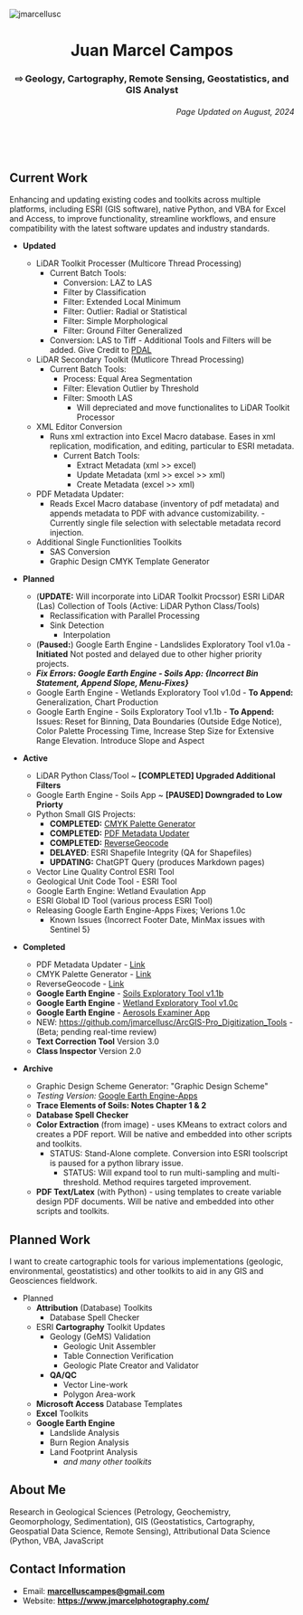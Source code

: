 <p align="left"> <img src="https://komarev.com/ghpvc/?username=jmarcellusc&label=Profile%20views&color=0e75b6&style=flat" alt="jmarcellusc" /> </p>

<h1 align="center">Juan Marcel Campos</h1>
<h3 align="center"> ⇨ Geology, Cartography, Remote Sensing, Geostatistics, and GIS Analyst</h3>
<h6 align="right">Page Updated on August, 2024</h6>
<br></br>

<h2 align="left">Current Work</h2>
 Enhancing and updating existing codes and toolkits across multiple platforms, including ESRI (GIS software), native Python, and VBA for Excel and Access, to improve functionality, streamline workflows, and ensure compatibility with the latest software updates and industry standards.

 - **Updated**
 	- LiDAR Toolkit Processer (Multicore Thread Processing)
   		- Current Batch Tools:
   			- Conversion: LAZ to LAS
      		- Filter by Classification
         	- Filter: Extended Local Minimum
           	- Filter: Outlier: Radial or Statistical
          - Filter: Simple Morphological
          - Filter: Ground Filter Generalized
		- Conversion: LAS to Tiff
     			- Additional Tools and Filters will be added. Give Credit to [PDAL](https://pdal.io/en/2.8.4/) 	
    - LiDAR Secondary Toolkit (Mutlicore Thread Processing)
      - Current Batch Tools:
        -  Process: Equal Area Segmentation
        - Filter: Elevation Outlier by Threshold
        - Filter: Smooth LAS
          - Will depreciated and move functionalites to LiDAR Toolkit Processor
 	- XML Editor Conversion
  		- Runs xml extraction into Excel Macro database. Eases in xml replication, modification, and editing, particular to ESRI metadata.
    		- Current Batch Tools:
      			- Extract Metadata (xml >> excel)
         		- Update Metadata (xml >> excel >> xml)
           		- Create Metadata (excel >> xml)
    - PDF Metadata Updater:
     	- Reads Excel Macro database (inventory of pdf metadata) and appends metadata to PDF with advance customizability.
        		- Currently single file selection with selectable metadata record injection.
	- Additional Single Functionlities Toolkits
 		- SAS Conversion
  		- Graphic Design CMYK Template Generator    		 	  	     	   
 - **Planned**
 	- (**UPDATE:** Will incorporate into LiDAR Toolkit Procssor) ESRI LiDAR (Las) Collection of Tools (Active: LiDAR Python Class/Tools)
		- Reclassification with Parallel Processing
  		- Sink Detection
    		- Interpolation 
  	- (**Paused:**) Google Earth Engine - Landslides Exploratory Tool v1.0a - **Initiated** Not posted and delayed due to other higher priority projects.
 	- ***Fix Errors: Google Earth Engine - Soils App: {Incorrect Bin Statement, Append Slope, Menu-Fixes}***
 	- Google Earth Engine - Wetlands Exploratory Tool v1.0d -  **To Append:** Generalization, Chart Production
 	- Google Earth Engine - Soils Exploratory Tool v1.1b - **To Append:** Issues: Reset for Binning, Data Boundaries (Outside Edge Notice), Color Palette Processing Time, Increase Step Size for Extensive Range Elevation. Introduce Slope and Aspect

 - **Active**
 	- LiDAR Python Class/Tool ~ **[COMPLETED] Upgraded Additional Filters**
  	- Google Earth Engine - Soils App ~ **[PAUSED] Downgraded to Low Priorty**
 	- Python Small GIS Projects:
  		- **COMPLETED:** [CMYK Palette Generator](https://github.com/jmarcellusc/CMYK-Palette-Generator)
    	- **COMPLETED:** [PDF Metadata Updater](https://github.com/jmarcellusc/PDF-Metadata-Updater)
    	- **COMPLETED:** [ReverseGeocode](https://github.com/jmarcellusc/ReverseGeocode)
    	- **DELAYED**: ESRI Shapefile Integrity (QA for Shapefiles)
    	- **UPDATING:** ChatGPT Query (produces Markdown pages)	
  	- Vector Line Quality Control ESRI Tool
 	- Geological Unit Code Tool - ESRI Tool
 	- Google Earth Engine: Wetland Evaulation App
 	- ESRI Global ID Tool (various process ESRI Tool)
 	- Releasing Google Earth Engine-Apps Fixes; Verions 1.0c
  		- Known Issues {Incorrect Footer Date, MinMax issues with Sentinel 5}

 - **Completed**
 	- PDF Metadata Updater - [Link](https://github.com/jmarcellusc/PDF-Metadata-Updater)
 	- CMYK Palette Generator - [Link](https://github.com/jmarcellusc/CMYK-Palette-Generator)
  	- ReverseGeocode - [Link](https://github.com/jmarcellusc/ReverseGeocode) 
 	- **Google Earth Engine** - [Soils Exploratory Tool v1.1b](https://ee-marcelluscampes.projects.earthengine.app/view/soils-exploratory-tool-in-progress-v11b)
 	- **Google Earth Engine** - [Wetland Exploratory Tool v1.0c](https://ee-marcelluscampes.projects.earthengine.app/view/wetlands-exploratory-tool-in-progress-v10c)
  	- **Google Earth Engine** - [Aerosols Examiner App](https://ee-marcelluscampes.projects.earthengine.app/view/aerosols-examiner-sensing-tool-v10d) 	
 	- NEW: https://github.com/jmarcellusc/ArcGIS-Pro_Digitization_Tools - (Beta; pending real-time review)
 	- **Text Correction Tool** Version 3.0
  	- **Class Inspector** Version 2.0

 - **Archive**
 	- Graphic Design Scheme Generator: "Graphic Design Scheme" 	
 	-  *Testing Version:* [Google Earth Engine-Apps](https://github.com/jmarcellusc/Google-Earth-Engine/tree/main)	
   	-  **Trace Elements of Soils: Notes Chapter 1 & 2**	
	-  **Database Spell Checker**	 
	- **Color Extraction** (from image) - uses KMeans to extract colors and creates a PDF report. Will be native and embedded into other scripts and toolkits.
  		- STATUS: Stand-Alone complete. Conversion into ESRI toolscript is paused for a python library issue.
    		- STATUS: Will expand tool to run multi-sampling and multi-threshold. Method requires targeted improvement.	
	 - **PDF Text/Latex** (with  Python) - using templates to create variable design PDF documents. Will be native and embedded into other scripts and toolkits.

<h2 align="left">Planned Work</h2>

I want to create cartographic tools for various implementations (geologic, environmental, geostatistics) and other toolkits to aid in any GIS and Geosciences fieldwork. 

 - Planned
	 - **Attribution** (Database) Toolkits
		 - Database Spell Checker
	 - ESRI **Cartography** Toolkit Updates
		 - Geology (GeMS) Validation
			 - Geologic Unit Assembler
			 - Table Connection Verification
			 - Geologic Plate Creator and Validator
		 - **QA/QC**
			 - Vector Line-work
			 - Polygon Area-work
	 - **Microsoft Access** Database Templates
	 - **Excel** Toolkits
	 - **Google Earth Engine**
		 - Landslide Analysis
		 - Burn Region Analysis
		 - Land Footprint Analysis
			 - *and many other toolkits*


<h2 aligned="center">About Me</h2>
Research in Geological Sciences (Petrology, Geochemistry, Geomorphology, Sedimentation), GIS (Geostatistics, Cartography, Geospatial Data Science, Remote Sensing), Attributional Data Science (Python, VBA, JavaScript 

<h2>Contact Information</h2>

 - Email: **marcelluscampes@gmail.com**
 - Website: **https://www.jmarcelphotography.com/**

<br></br>

